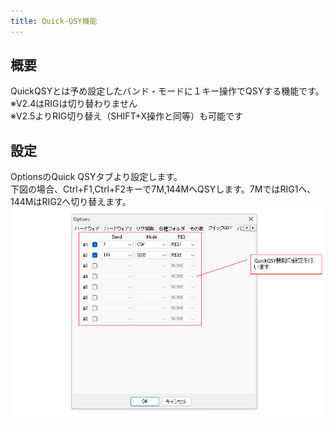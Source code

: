 ```yaml
---
title: Quick-QSY機能
---
```


## 概要
QuickQSYとは予め設定したバンド・モードに１キー操作でQSYする機能です。  
※V2.4はRIGは切り替わりません  
※V2.5よりRIG切り替え（SHIFT+X操作と同等）も可能です

## 設定

OptionsのQuick QSYタブより設定します。  
下図の場合、Ctrl+F1,Ctrl+F2キーで7M,144MへQSYします。7MではRIG1へ、144MはRIG2へ切り替えます。  
![設定画面](https://raw.githubusercontent.com/nextzlog/use.zlog.org/master/images/options_9.png)
